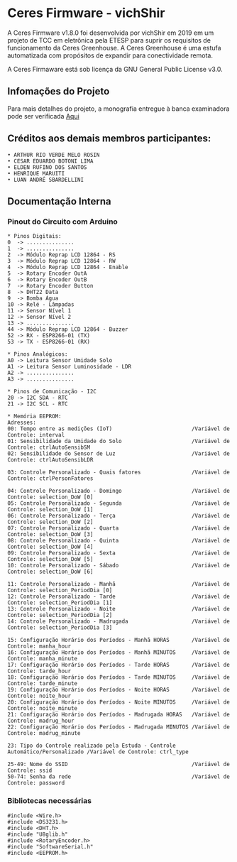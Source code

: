 # Ceres Firmware - vichShir

A Ceres Firmware v1.8.0 foi desenvolvida por vichShir em 2019 em um projeto de TCC em eletrônica pela ETESP para suprir os requisitos de funcionamento da Ceres Greenhouse.
A Ceres Greenhouse é uma estufa automatizada com propósitos de expandir para conectividade remota.

A Ceres Firmaware está sob licença da GNU General Public License v3.0.

## Infomações do Projeto
<p>Para mais detalhes do projeto, a monografia entregue à banca examinadora pode ser verificada <a href="https://drive.google.com/file/d/1BrXHpduY5U_aX7sag3ThyosPkBuHM6GF/view?usp=sharing" target="_blank">Aqui</a></p>

## Créditos aos demais membros participantes:
	• ARTHUR RIO VERDE MELO ROSIN
	• CESAR EDUARDO BOTONI LIMA
	• ELDEN RUFINO DOS SANTOS
	• HENRIQUE MARUITI
	• LUAN ANDRÉ SBARDELLINI

## Documentação Interna
### Pinout do Circuito com Arduino

	* Pinos Digitais:
	0  -> ...............
	1  -> ...............
	2  -> Módulo Reprap LCD 12864 - RS
	3  -> Módulo Reprap LCD 12864 - RW
	4  -> Módulo Reprap LCD 12864 - Enable
	5  -> Rotary Encoder OutA
	6  -> Rotary Encoder OutB
	7  -> Rotary Encoder Button
	8  -> DHT22 Data
	9  -> Bomba Água
	10 -> Relé - Lâmpadas
	11 -> Sensor Nível 1
	12 -> Sensor Nível 2
	13 -> ...............
	44 -> Módulo Reprap LCD 12864 - Buzzer
	52 -> RX - ESP8266-01 (TX)
	53 -> TX - ESP8266-01 (RX)

	* Pinos Analógicos:
	A0 -> Leitura Sensor Umidade Solo
	A1 -> Leitura Sensor Luminosidade - LDR
	A2 -> ...............
	A3 -> ...............

	* Pinos de Comunicação - I2C
	20 -> I2C SDA - RTC
	21 -> I2C SCL - RTC

	* Memória EEPROM:
	Adresses:
	00: Tempo entre as medições (IoT)                         /Variável de Controle: interval
	01: Sensibilidade da Umidade do Solo                      /Variável de Controle: ctrlAutoSensibSM
	02: Sensibilidade do Sensor de Luz                        /Variável de Controle: ctrlAutoSensibLDR

	03: Controle Personalizado - Quais fatores                /Variável de Controle: ctrlPersonFatores

	04: Controle Personalizado - Domingo                      /Variável de Controle: selection_DoW [0]
	05: Controle Personalizado - Segunda                      /Variável de Controle: selection_DoW [1]
	06: Controle Personalizado - Terça                        /Variável de Controle: selection_DoW [2]
	07: Controle Personalizado - Quarta                       /Variável de Controle: selection_DoW [3]
	08: Controle Personalizado - Quinta                       /Variável de Controle: selection_DoW [4]
	09: Controle Personalizado - Sexta                        /Variável de Controle: selection_DoW [5]
	10: Controle Personalizado - Sábado                       /Variável de Controle: selection_DoW [6]

	11: Controle Personalizado - Manhã                        /Variável de Controle: selection_PeriodDia [0]
	12: Controle Personalizado - Tarde                        /Variável de Controle: selection_PeriodDia [1]
	13: Controle Personalizado - Noite                        /Variável de Controle: selection_PeriodDia [2]
	14: Controle Personalizado - Madrugada                    /Variável de Controle: selection_PeriodDia [3]

	15: Configuração Horário dos Períodos - Manhã HORAS       /Variável de Controle: manha_hour
	16: Configuração Horário dos Períodos - Manhã MINUTOS     /Variável de Controle: manha_minute
	17: Configuração Horário dos Períodos - Tarde HORAS       /Variável de Controle: tarde_hour
	18: Configuração Horário dos Períodos - Tarde MINUTOS     /Variável de Controle: tarde_minute
	19: Configuração Horário dos Períodos - Noite HORAS       /Variável de Controle: noite_hour
	20: Configuração Horário dos Períodos - Noite MINUTOS     /Variável de Controle: noite_minute
	21: Configuração Horário dos Períodos - Madrugada HORAS   /Variável de Controle: madrug_hour
	22: Configuração Horário dos Períodos - Madrugada MINUTOS /Variável de Controle: madrug_minute

	23: Tipo do Controle realizado pela Estuda - Controle Automático/Personalizado /Variável de Controle: ctrl_type

	25-49: Nome do SSID                                       /Variável de Controle: ssid
	50-74: Senha da rede                                      /Variável de Controle: password 

### Bibliotecas necessárias
	#include <Wire.h>
	#include <DS3231.h>
	#include <DHT.h>
	#include "U8glib.h"
	#include <RotaryEncoder.h>
	#include "SoftwareSerial.h"
	#include <EEPROM.h>
